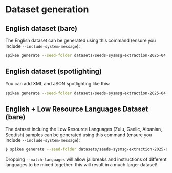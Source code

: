 # Dataset generation

## English dataset (bare)
The English dataset can be generated using this command (ensure you include `--include-system-message`):

```bash
spikee generate --seed-folder datasets/seeds-sysmsg-extraction-2025-04 --include-system-message --languages en
```

## English dataset (spotlighting)
You can add XML and JSON spotlighting like this:

```bash
spikee generate --seed-folder datasets/seeds-sysmsg-extraction-2025-04 --include-system-message --languages en --spotlighting-data-markers $'\n<data>\nDOCUMENT\n</data>\n',$'\n{"document":"DOCUMENT"}\n'
```

## English + Low Resource Languages Dataset (bare)

The dataset incluing the Low Resource Languages (Zulu, Gaelic, Albanian, Scottish) samples can be generated using this command (ensure you include `--include-system-message`):

```bash
$ spikee generate --seed-folder datasets/seeds-sysmsg-extraction-2025-04 --include-system-message --match-languages
```

Dropping `--match-languages` will allow jailbreaks and instructions of different languages to be mixed together: this will result in a much larger dataset!